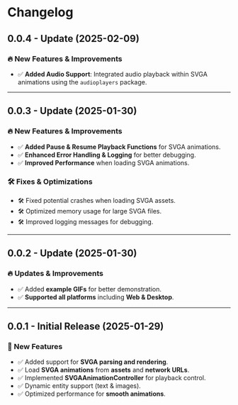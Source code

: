 # Changelog

## 0.0.4 - Update (2025-02-09)

### 🔥 New Features & Improvements
- ✅ **Added Audio Support**: Integrated audio playback within SVGA animations using the `audioplayers` package.

---

## 0.0.3 - Update (2025-01-30)

### 🔥 New Features & Improvements
- ✅ **Added Pause & Resume Playback Functions** for SVGA animations.
- ✅ **Enhanced Error Handling & Logging** for better debugging.
- ✅ **Improved Performance** when loading SVGA animations.

### 🛠 Fixes & Optimizations
- 🛠 Fixed potential crashes when loading SVGA assets.
- 🛠 Optimized memory usage for large SVGA files.
- 🛠 Improved logging messages for debugging.

---

## 0.0.2 - Update (2025-01-30)

### 🔥 Updates & Improvements
- ✅ Added **example GIFs** for better demonstration.
- ✅ **Supported all platforms** including **Web & Desktop**.

---

## 0.0.1 - Initial Release (2025-01-29)

### 🎉 New Features
- ✅ Added support for **SVGA parsing and rendering**.
- ✅ Load **SVGA animations** from **assets** and **network URLs**.
- ✅ Implemented **SVGAAnimationController** for playback control.
- ✅ Dynamic entity support (text & images).
- ✅ Optimized performance for **smooth animations**.
